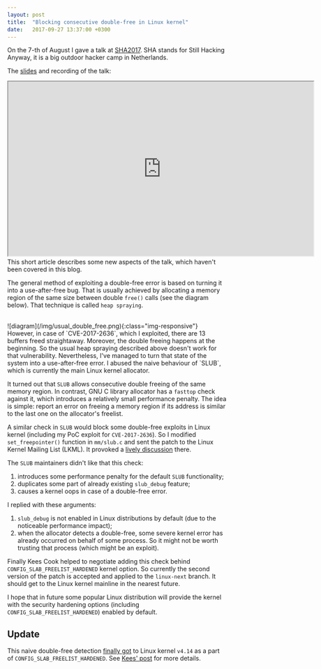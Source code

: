 ```yaml
---
layout: post
title:  "Blocking consecutive double-free in Linux kernel"
date:   2017-09-27 13:37:00 +0300
---
```


On the 7-th of August I gave a talk at [SHA2017][1]. SHA stands for Still Hacking Anyway, it is a big outdoor hacker camp in Netherlands.

The [slides][2] and recording of the talk:
<iframe width="700" height="400" src="https://www.youtube.com/embed/g7Qm0NpPAz4"></iframe>

<br>
This short article describes some new aspects of the talk, which haven't been covered in this blog.

The general method of exploiting a double-free error is based on turning it into a use-after-free bug. That is usually achieved by allocating a memory region of the same size between double `free()` calls (see the diagram below). That technique is called `heap spraying`.

<br>
![diagram](/img/usual_double_free.png){:class="img-responsive"}

<br>
However, in case of `CVE-2017-2636`, which I exploited, there are 13 buffers freed straightaway. Moreover, the double freeing happens at the beginning. So the usual heap spraying described above doesn't work for that vulnerability. Nevertheless, I've managed to turn that state of the system into a use-after-free error. I abused the naive behaviour of `SLUB`, which is currently the main Linux kernel allocator.

It turned out that `SLUB` allows consecutive double freeing of the same memory region. In contrast, GNU C library allocator has a `fasttop` check against it, which introduces a relatively small performance penalty. The idea is simple: report an error on freeing a memory region if its address is similar to the last one on the allocator's freelist.

A similar check in `SLUB` would block some double-free exploits in Linux kernel (including my PoC exploit for `CVE-2017-2636`). So I modified `set_freepointer()` function in `mm/slub.c` and sent the patch to the Linux Kernel Mailing List (LKML). It provoked a [lively discussion][3] there.

The `SLUB` maintainers didn't like that this check:
  1. introduces some performance penalty for the default `SLUB` functionality;
  2. duplicates some part of already existing `slub_debug` feature;
  3. causes a kernel oops in case of a double-free error.

I replied with these arguments:
  1. `slub_debug` is not enabled in Linux distributions by default (due to the noticeable performance impact);
  2. when the allocator detects a double-free, some severe kernel error has already occurred on behalf of some process. So it might not be worth trusting that process (which might be an exploit).

Finally Kees Cook helped to negotiate adding this check behind `CONFIG_SLAB_FREELIST_HARDENED` kernel option. So currently the second version of the patch is accepted and applied to the `linux-next` branch. It should get to the Linux kernel mainline in the nearest future.

I hope that in future some popular Linux distribution will provide the kernel with the security hardening options (including `CONFIG_SLAB_FREELIST_HARDENED`) enabled by default.

## Update

This naive double-free detection [finally got][4] to Linux kernel `v4.14` as a part of `CONFIG_SLAB_FREELIST_HARDENED`. See [Kees' post][5] for more details.

[1]: https://program.sha2017.org/events/295.html
[2]: https://program.sha2017.org/system/event_attachments/attachments/000/000/111/original/a13xp0p0v_race_for_root_SHA2017.pdf
[3]: https://lkml.org/lkml/2017/7/17/646
[4]: https://git.kernel.org/pub/scm/linux/kernel/git/torvalds/linux.git/commit/?id=ce6fa91b93630396ca220c33dd38ffc62686d499
[5]: https://outflux.net/blog/archives/2017/11/14/security-things-in-linux-v4-14/
